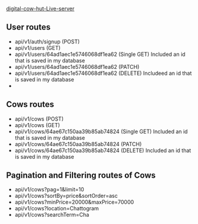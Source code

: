 

[digital-cow-hut-Live-server](https://digital-cow-hut-server.vercel.app/api/v1/users)

## User routes
* api/v1/auth/signup (POST)
* api/v1/users (GET)
* api/v1/users/64ad1aec1e5746068df1ea62 (Single GET) Included an id that is saved in my database
* api/v1/users/64ad1aec1e5746068df1ea62 (PATCH)
* api/v1/users/64ad1aec1e5746068df1ea62 (DELETE) Includeed an id that is saved in my database
* 
## Cows routes
* api/v1/cows (POST)
* api/v1/cows (GET)
* api/v1/cows/64ae67c150aa39b85ab74824 (Single GET) Included an id that is saved in my database
* api/v1/cows/64ae67c150aa39b85ab74824 (PATCH)
* api/v1/cows/64ae67c150aa39b85ab74824 (DELETE) Included an id that is saved in my database

## Pagination and Filtering routes of Cows
* api/v1/cows?pag=1&limit=10
* api/v1/cows?sortBy=price&sortOrder=asc
* api/v1/cows?minPrice=20000&maxPrice=70000
* api/v1/cows?location=Chattogram
* api/v1/cows?searchTerm=Cha

